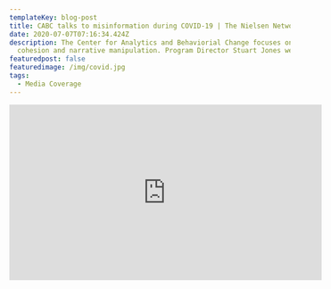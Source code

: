 ```yaml
---
templateKey: blog-post
title: CABC talks to misinformation during COVID-19 | The Nielsen Network
date: 2020-07-07T07:16:34.424Z
description: The Center for Analytics and Behaviorial Change focuses on social
  cohesion and narrative manipulation. Program Director Stuart Jones weighs in.
featuredpost: false
featuredimage: /img/covid.jpg
tags:
  - Media Coverage
---
```

<iframe width="560" height="315" src="https://www.youtube.com/embed/Gw1ZtQrtJ7I" frameborder="0" allow="accelerometer; autoplay; encrypted-media; gyroscope; picture-in-picture" allowfullscreen></iframe>